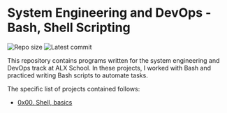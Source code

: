 # System Engineering and DevOps - Bash, Shell Scripting
![Repo size](https://img.shields.io/github/repo-size/4ouR04/alx-system_engineering-devops)
![Latest commit](https://img.shields.io/github/last-commit/4ouR04/alx-system_engineering-devops/master)

This repository contains programs written for the system engineering and DevOps
track at ALX School. In these projects, I worked with Bash and practiced
writing Bash scripts to automate tasks.

The specific list of projects
contained follows:

* [0x00. Shell, basics](./0x00-shell_basics)
